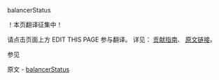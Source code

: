  balancerStatus

 ！本页翻译征集中！

请点击页面上方 EDIT THIS PAGE 参与翻译。
详见：
[贡献指南]( https://github.com/whaleal/MongoDB-Manual-zh/blob/master/CONTRIBUTING.md )、
[原文链接](  https://docs.mongodb.com/manual/reference/command/balancerStatus/  )。

 参见

原文 - [balancerStatus]( https://docs.mongodb.com/manual/reference/command/balancerStatus/ )

